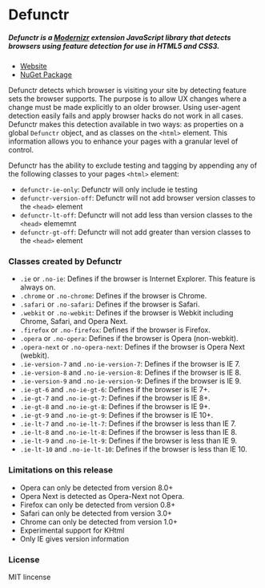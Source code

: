 # Defunctr

##### Defunctr is a [Modernizr](http://www.modernizr.com) extension JavaScript library that detects browsers using feature detection for use in HTML5 and CSS3.

- [Website](http://github.com/cinecove/defunctr)
- [NuGet Package](https://www.nuget.org/packages/Defunctr/)

Defunctr detects which browser is visiting your site by detecting feature sets the browser supports. The purpose is to allow UX changes where a change must be made explicitly to an older browser. Using
user-agent detection easily fails and apply browser hacks do not work in all cases. Defunctr makes this detection available in two ways: as properties on a global `Defunctr` object, and as classes on the
`<html>` element. This information allows you to enhance your pages with a granular level of control.

Defunctr has the ability to exclude testing and tagging by appending any of the following classes to your pages `<html>` element:

* `defunctr-ie-only`: Defunctr will only include ie testing
* `defunctr-version-off`: Defunctr will not add browser version classes to the `<head>` element
* `defunctr-lt-off`: Defunctr will not add less than version classes to the `<head>` elememnt
* `defunctr-gt-off`: Defunctr will not add greater than version classes to the `<head>` element
    
### Classes created by Defunctr

* `.ie` or `.no-ie`: Defines if the browser is Internet Explorer. This feature is always on.
* `.chrome` or `.no-chrome`: Defines if the browser is Chrome. 
* `.safari` or `.no-safari`: Defines if the browser is Safari. 
* `.webkit` or `.no-webkit`: Defines if the browser is Webkit including Chrome, Safari, and Opera Next. 
* `.firefox` or `.no-firefox`: Defines if the browser is Firefox. 
* `.opera` or `.no-opera`: Defines if the browser is Opera (non-webkit). 
*  `.opera-next` or `.no-opera-next`: Defines if the browser is Opera Next (webkit). 
* `.ie-version-7` and `.no-ie-version-7`: Defines if the browser is IE 7. 
* `.ie-version-8` and `.no-ie-version-8`: Defines if the browser is IE 8. 
* `.ie-version-9` and `.no-ie-version-9`: Defines if the browser is IE 9. 
* `.ie-gt-6` and `.no-ie-gt-6`: Defines if the browser is IE 7+. 
* `.ie-gt-7` and `.no-ie-gt-7`: Defines if the browser is IE 8+. 
* `.ie-gt-8` and `.no-ie-gt-8`: Defines if the browser is IE 9+. 
* `.ie-gt-9` and `.no-ie-gt-9`: Defines if the browser is IE 10+. 
* `.ie-lt-7` and `.no-ie-lt-7`: Defines if the browser is less than IE 7. 
* `.ie-lt-8` and `.no-ie-lt-8`: Defines if the browser is less than IE 8. 
* `.ie-lt-9` and `.no-ie-lt-9`: Defines if the browser is less than IE 9. 
* `.ie-lt-10` and `.no-ie-lt-10`: Defines if the browser is less than IE 10. 

### Limitations on this release

* Opera can only be detected from version 8.0+
* Opera Next is detected as Opera-Next not Opera.
* Firefox can only be detected from version 0.8+
* Safari can only be detected from version 3.0+
* Chrome can only be detected from version 1.0+
* Experimental support for KHtml
* Only IE gives version information

### License

MIT lincense

